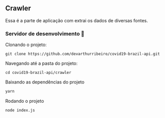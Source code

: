 ## Crawler
Essa é a parte de aplicação com extrai os dados de diversas fontes.

### Servidor de desenvolvimento 🚀

Clonando o projeto:

```
git clone https://github.com/devarthurribeiro/covid19-brazil-api.git
```

Navegando até a pasta do projeto:

```
cd covid19-brazil-api/crawler
```

Baixando as dependências do projeto

```bash
yarn
```

Rodando o projeto

```bash
node index.js
```
